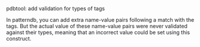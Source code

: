 pdbtool: add validation for types of <value> tags

In patterndb, you can add extra name-value pairs following a match with the tags.
But the actual value of these name-value pairs were never validated against their types,
meaning that an incorrect value could be set using this construct. 
